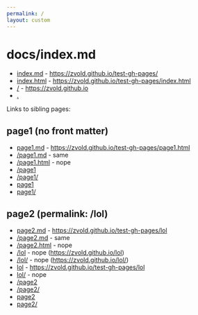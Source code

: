 ```yaml
---
permalink: /
layout: custom
---
```


# docs/index.md

- [index.md](index.md) - https://zvold.github.io/test-gh-pages/
- [index.html](index.html) - https://zvold.github.io/test-gh-pages/index.html
- [/](/) - https://zvold.github.io
- [.](.) 

Links to sibling pages:

## page1 (no front matter)

- [page1.md](page1.md) - https://zvold.github.io/test-gh-pages/page1.html
- [/page1.md](/page1.md) - same
- [/page1.html](/page1.html) - nope
- [/page1](/page1) 
- [/page1/](/page1/)
- [page1](page1)
- [page1/](page1/)

## page2 (permalink: /lol)

- [page2.md](page2.md) - https://zvold.github.io/test-gh-pages/lol
- [/page2.md](/page2.md) - same
- [/page2.html](/page2.html) - nope
- [/lol](/lol) - nope (https://zvold.github.io/lol)
- [/lol/](/lol/) - nope (https://zvold.github.io/lol/)
- [lol](lol) - https://zvold.github.io/test-gh-pages/lol
- [lol/](lol/) - nope
- [/page2](/page2) 
- [/page2/](/page2/)
- [page2](page2)
- [page2/](page2/)

